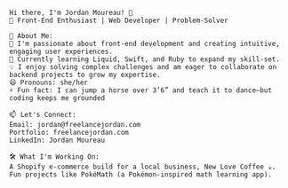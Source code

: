     
    Hi there, I'm Jordan Moureau! 👋
    🌟 Front-End Enthusiast | Web Developer | Problem-Solver
    
    👀 About Me:
    🚀 I'm passionate about front-end development and creating intuitive, engaging user experiences.
    🌱 Currently learning Liquid, Swift, and Ruby to expand my skill-set.
    💡 I enjoy solving complex challenges and am eager to collaborate on backend projects to grow my expertise.
    😄 Pronouns: she/her
    ⚡ Fun fact: I can jump a horse over 3’6” and teach it to dance—but coding keeps me grounded
    
    📫 Let's Connect:
    Email: jordan@freelancejordan.com
    Portfolio: freelancejordan.com
    LinkedIn: Jordan Moureau
    
    🛠️ What I'm Working On:
    A Shopify e-commerce build for a local business, New Love Coffee ☕.
    Fun projects like PokéMath (a Pokémon-inspired math learning app).

<!---
JordanMoureau/JordanMoureau is a ✨ special ✨ repository because its `README.md` (this file) appears on your GitHub profile.
You can click the Preview link to take a look at your changes.
--->
